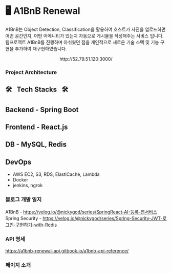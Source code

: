 # 🖥 A1BnB Renewal
A1BnB는 Object Detection, Classification을 활용하여 호스트가 사진을 업로드하면<br> 
어떤 공간인지, 어떤 어메니티가 있는지 자동으로 게시물을 작성해주는 서비스 입니다.<br>
팀프로젝트 A1BnB를 진행하며 아쉬웠던 점을 개인적으로 새로운 기술 스택 및 기능 구현을 추가하여 재구현하였습니다.

<div align="center">
http://52.79.51.120:3000/
</div>

### Project Architecture

## 🛠️&nbsp;&nbsp;&nbsp;Tech Stacks&nbsp;&nbsp;&nbsp;🛠️

## Backend - Spring Boot
## Frontend - React.js
## DB - MySQL, Redis

## DevOps
- AWS EC2, S3, RDS, ElastiCache, Lambda
- Docker
- jenkins, ngrok

### 블로그 개발 일지
A1BnB - https://velog.io/@nickygod/series/SpringReact-AI-등록-웹서비스
Spring Security - https://velog.io/@nickygod/series/Spring-Security-JWT-로그인-구현하기-with-Redis

### API 명세
https://a1bnb-renewal-api.gitbook.io/a1bnb-api-reference/

### 페이지 소개
